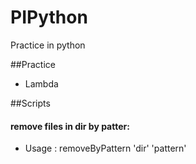 # PIPython
Practice in python

##Practice
- Lambda

##Scripts
#### remove files in dir by patter:
-  Usage                           : removeByPattern 'dir' 'pattern'
